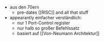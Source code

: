 - aus den 70ern
	- pre-dates [[RISC]] and all that stuff
- appearantly einfacher verständlich:
	- nur 1 Port-Control register
	- nur halb so großer Befehlssatz
	- basiert auf [[Von-Neumann Architektur]]
